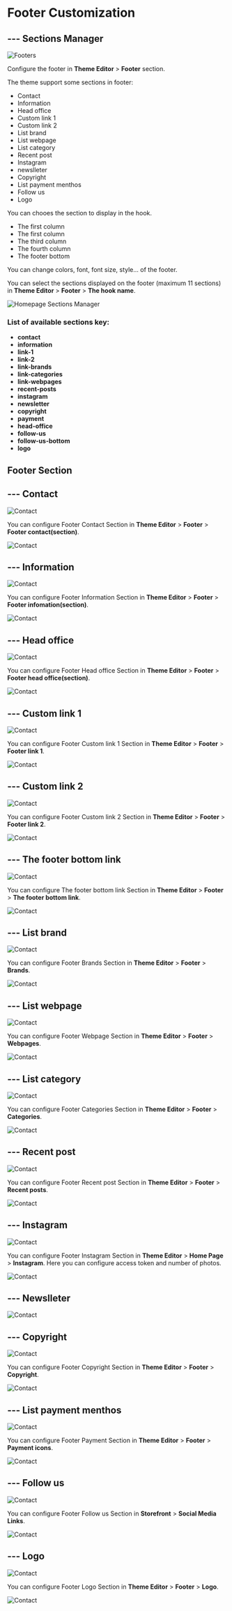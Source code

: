# Footer Customization

## --- Sections Manager

![Footers](img/footers.png)

Configure the footer in **Theme Editor** > **Footer** section. 

The theme support some sections in footer:

* Contact
* Information
* Head office
* Custom link 1
* Custom link 2
* List brand
* List webpage
* List category
* Recent post
* Instagram
* newslleter
* Copyright
* List payment menthos
* Follow us
* Logo

You can chooes the section to display in the hook.

* The first column
* The first column
* The third column
* The fourth column
* The footer bottom

You can change colors, font, font size, style... of the footer.

You can select the sections displayed on the footer (maximum 11 sections) in **Theme Editor** > **Footer** > **The hook name**.

![Homepage Sections Manager](img/footer-sections-manager.png)

### List of available sections key: ###

* **contact**
* **information**
* **link-1**
* **link-2**
* **link-brands**
* **link-categories**
* **link-webpages**
* **recent-posts**
* **instagram**
* **newsletter**
* **copyright**
* **payment**
* **head-office**
* **follow-us**
* **follow-us-bottom**
* **logo**



## Footer Section



## --- Contact

![Contact](img/footer-contact-section.png)

You can configure Footer Contact Section in **Theme Editor** > **Footer** > **Footer contact(section)**.

![Contact](img/footer-contact-section-config.png)



## --- Information

![Contact](img/footer-information-section.png)

You can configure Footer Information Section in **Theme Editor** > **Footer** > **Footer infomation(section)**.

![Contact](img/footer-contact-information-config.png)



## --- Head office

![Contact](img/footer-head-office-section.png)

You can configure Footer Head office Section in **Theme Editor** > **Footer** > **Footer head office(section)**.

![Contact](img/footer-head-office-section-config.png)



## --- Custom link 1

![Contact](img/footer-footer-link-1-section.png)

You can configure Footer Custom link 1 Section in **Theme Editor** > **Footer** > **Footer link 1**.

![Contact](img/footer-footer-link-1-section-config.png)



## --- Custom link 2

![Contact](img/footer-footer-link-2-section.png)

You can configure Footer Custom link 2 Section in **Theme Editor** > **Footer** > **Footer link 2**.

![Contact](img/footer-footer-link-2-section-config.png)



## --- The footer bottom link

![Contact](img/footer-footer-bottom-link-section.png)

You can configure The footer bottom link Section in **Theme Editor** > **Footer** > **The footer bottom link**.

![Contact](img/footer-footer-bottom-link-section-config.png)



## --- List brand

![Contact](img/footer-Brands-section.png)

You can configure Footer Brands Section in **Theme Editor** > **Footer** > **Brands**.

![Contact](img/footer-Brands-section-config.png)



## --- List webpage

![Contact](img/footer-webpages-section.png)

You can configure Footer Webpage Section in **Theme Editor** > **Footer** > **Webpages**.

![Contact](img/footer-webpages-section-config.png)



## --- List category

![Contact](img/footer-categories-section.png)

You can configure Footer Categories Section in **Theme Editor** > **Footer** > **Categories**.

![Contact](img/footer-categories-section-config.png)



## --- Recent post

![Contact](img/footer-recent-posts-section.png)

You can configure Footer Recent post Section in **Theme Editor** > **Footer** > **Recent posts**.

![Contact](img/footer-recent-posts-section-config.png)



## --- Instagram

![Contact](img/footer-instagram-section.png)

You can configure Footer Instagram Section in **Theme Editor** > **Home Page** > **Instagram**. Here you can configure access token and number of photos.

![Contact](img/footer-instagram-section-config.png)



## --- Newslleter

![Contact](img/footer-newslleter-section.png)



## --- Copyright

![Contact](img/footer-copyright-section.png)

You can configure Footer Copyright Section in **Theme Editor** > **Footer** > **Copyright**.

![Contact](img/footer-copyright-section-config.png)



## --- List payment menthos

![Contact](img/footer-payment-icons-section.png)

You can configure Footer Payment Section in **Theme Editor** > **Footer** > **Payment icons**.

![Contact](img/footer-payment-icons-section-config.png)



## --- Follow us

![Contact](img/footer-follow-section.png)

You can configure Footer Follow us Section in **Storefront** > **Social Media Links**.

![Contact](img/footer-follow-section-config.png)



## --- Logo

![Contact](img/footer-Logo-section.png)

You can configure Footer Logo Section in **Theme Editor** > **Footer** > **Logo**.

![Contact](img/footer-Logo-section-config.png)
